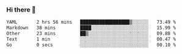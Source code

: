 ### Hi there 👋

<!--
**urzz/urzz** is a ✨ _special_ ✨ repository because its `README.md` (this file) appears on your GitHub profile.

Here are some ideas to get you started:

- 🔭 I’m currently working on ...
- 🌱 I’m currently learning ...
- 👯 I’m looking to collaborate on ...
- 🤔 I’m looking for help with ...
- 💬 Ask me about ...
- 📫 How to reach me: ...
- 😄 Pronouns: ...
- ⚡ Fun fact: ...
-->

<!--START_SECTION:waka-->

```txt
YAML       2 hrs 56 mins   ██████████████████▒░░░░░░   73.49 %
Markdown   38 mins         ████░░░░░░░░░░░░░░░░░░░░░   15.99 %
Other      23 mins         ██▒░░░░░░░░░░░░░░░░░░░░░░   09.88 %
Text       1 min           ░░░░░░░░░░░░░░░░░░░░░░░░░   00.47 %
Go         0 secs          ░░░░░░░░░░░░░░░░░░░░░░░░░   00.10 %
```

<!--END_SECTION:waka-->
